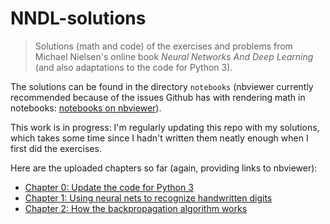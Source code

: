 # NNDL-solutions

> Solutions (math and code) of the exercises and problems from Michael Nielsen's online book *Neural Networks And Deep Learning* (and also adaptations to the code for Python 3).

The solutions can be found in the directory ```notebooks``` (nbviewer currently recommended because of the issues Github has with rendering math in notebooks: [notebooks on nbviewer](https://nbviewer.jupyter.org/github/nndl-solutions/NNDL-solutions/tree/master/notebooks/)).

This work is in progress: I'm regularly updating this repo with my solutions, which takes some time since I hadn't written them neatly enough when I first did the exercises.

Here are the uploaded chapters so far (again, providing links to nbviewer):

* [Chapter 0: Update the code for Python 3](https://nbviewer.jupyter.org/github/nndl-solutions/NNDL-solutions/blob/master/notebooks/chap-0-update-code-for-python3.ipynb)
* [Chapter 1: Using neural nets to recognize handwritten digits](https://nbviewer.jupyter.org/github/nndl-solutions/NNDL-solutions/blob/master/notebooks/chap-1-using-neural-nets-to-recognize-handwritten-digits.ipynb)
* [Chapter 2: How the backpropagation algorithm works](https://nbviewer.jupyter.org/github/nndl-solutions/NNDL-solutions/blob/master/notebooks/chap-2-how-the-backpropagation-algorithm-works.ipynb)